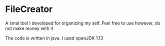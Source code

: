 # FileCreator
A smal tool I developed for organizing my self. Feel free to use however, do not make money with it

The code is written in java. I used openJDK 1.13 
